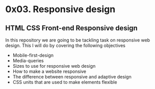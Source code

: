 <h1>0x03. Responsive design</h1>
<h2>HTML CSS Front-end Responsive design</h2>
<p>In this repository we are going to be tackling task on responsive web design. This I will do by covering the following objectives</p>
<ul>
   <li>Mobile-first-design</li>
   <li>Media-queries</li>
   <li>Sizes to use for responsive web design</li>
   <li>How to make a website responsive</li>
   <li>The difference between responsive and adaptive design</li>
   <li>CSS units that are used to make elements flexible</li>
</ul>
